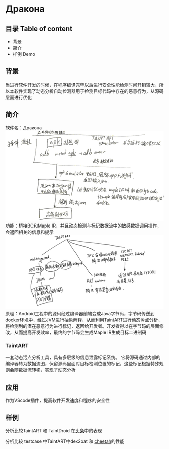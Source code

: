 # Дракона
## 目录 Table of content
- 背景
- 简介
- 样例 Demo



## 背景
当进行软件开发的时候，在程序编译完毕以后进行安全性能检测时间开销较大，所以本软件实现了动态分析自动检测器用于检测目标代码中存在的恶意行为，从源码层面进行优化
## 简介
软件名：Дракона
![](./research-proposal/1.png)
功能：桥接BC和Maple IR，并且动态检测与标记数据流中的敏感数据调用操作，会返回相关的信息和提示
![](./research-proposal/2.png)
原理：Android工程中的源码经过编译器前端变成Java字节码，字节码传送到docker环境中，经过JVM进行抽象解释，从而利用TaintART进行动态污点分析，将检测到的潜在恶意行为进行标记，返回给开发者。开发者得以在字节码的层面修改，从而提高开发效率，最终的字节码会生成Maple IR生成目标二进制码

### TaintART
一套动态污点分析工具，具有多层级的信息泄露标记系统。
它将源码通过内部的编译器转为数据流图，保留源码里面对目标检测位置的标记，这些标记根据特殊规则会随数据流转移，实现了动态分析

## 应用
作为VScode插件，提高软件开发速度和程序的安全性

## 样例

分析比较TaintART 和 TaintDroid 在[头条](https://github.com/0x238e/TouTiao)中的表现

分析比较 testcase  中TaintART中dex2oat 和 [cheetah](https://github.com/0x238e/cheetah)的性能